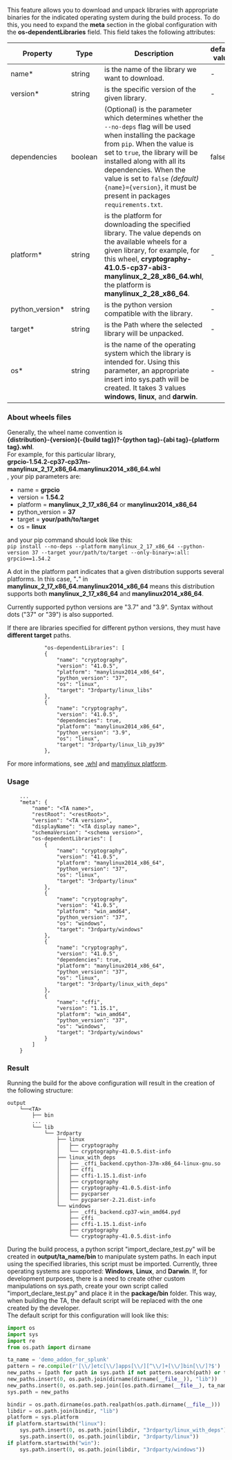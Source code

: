 This feature allows you to download and unpack libraries with appropriate binaries for the indicated operating system during the build process.
To do this, you need to expand the **meta** section in the global configuration with the **os-dependentLibraries** field. This field takes the following attributes:

| Property                                               | Type    | Description                                                                                                                                                                                                                                                                                                                        | default value |
|--------------------------------------------------------|---------|------------------------------------------------------------------------------------------------------------------------------------------------------------------------------------------------------------------------------------------------------------------------------------------------------------------------------------|---------------|
| name<span class="required-asterisk">*</span>           | string  | is the name of the library we want to download.                                                                                                                                                                                                                                                                                           | -             |
| version<span class="required-asterisk">*</span>        | string  | is the specific version of the given library.                                                                                                                                                                                                                                                                                                 | -             |
| dependencies                                           | boolean | (Optional) is the parameter which determines whether the `--no-deps` flag will be used when installing the package from `pip`. When the value is set to `true`, the library will be installed along with all its dependencies. When the value is set to `false` *(default)* `{name}={version}`, it must be present in packages `requirements.txt`. | false         |
| platform<span class="required-asterisk">*</span>       | string  | is the platform for downloading the specified library. The value depends on the available wheels for a given library, for example, for this wheel, **cryptography-41.0.5-cp37-abi3-manylinux_2_28_x86_64.whl**, the platform is **manylinux_2_28_x86_64**.                                                                             | -             |
| python_version<span class="required-asterisk">*</span> | string  | is the python version compatible with the library.                                                                                                                                                                                                                                                                                        | -             |
| target<span class="required-asterisk">*</span>         | string  | is the Path where the selected library will be unpacked.                                                                                                                                                                                                                                                                                  | -             |
| os<span class="required-asterisk">*</span>             | string  | is the name of the operating system which the library is intended for. Using this parameter, an appropriate insert into sys.path will be created. It takes 3 values **windows**, **linux**, and **darwin**.                                                                                                                            | -             |

### About wheels files

Generally, the wheel name convention is <br>**{distribution}-{version}(-{build tag})?-{python tag}-{abi tag}-{platform tag}.whl**.<br>
For example, for this particular library, <br>**grpcio-1.54.2-cp37-cp37m-manylinux_2_17_x86_64.manylinux2014_x86_64.whl**<br>,
your pip parameters are:

* name = **grpcio**
* version = **1.54.2**
* platform = **manylinux_2_17_x86_64** or **manylinux2014_x86_64**
* python_version = **37**
* target = **your/path/to/target**
* os = **linux**

and your pip command should look like this:<br>
`pip install --no-deps --platform manylinux_2_17_x86_64 --python-version 37 --target your/path/to/target --only-binary=:all: grpcio==1.54.2`

A dot in the platform part indicates that a given distribution supports several platforms.
In this case, "**.**" in **manylinux_2_17_x86_64.manylinux2014_x86_64** means this distribution supports both **manylinux_2_17_x86_64** and **manylinux2014_x86_64**.

Currently supported python versions are "3.7" and "3.9". Syntax without dots ("37" or "39") is also supported.

If there are libraries specified for different python versions, they must have **different target** paths.
```
            "os-dependentLibraries": [
            {
                "name": "cryptography",
                "version": "41.0.5",
                "platform": "manylinux2014_x86_64",
                "python_version": "37",
                "os": "linux",
                "target": "3rdparty/linux_libs"
            },
            {
                "name": "cryptography",
                "version": "41.0.5",
                "dependencies": true,
                "platform": "manylinux2014_x86_64",
                "python_version": "3.9",
                "os": "linux",
                "target": "3rdparty/linux_lib_py39"
            },
```
For more informations, see [.whl](https://www.youtube.com/watch?v=4L0Jb3Ku81s) and [manylinux platform](https://www.youtube.com/watch?v=80j-MRtHMek).

### Usage

```
    ...
    "meta": {
        "name": "<TA name>",
        "restRoot": "<restRoot>",
        "version": "<TA version>",
        "displayName": "<TA display name>",
        "schemaVersion": "<schema version>",
        "os-dependentLibraries": [
            {
                "name": "cryptography",
                "version": "41.0.5",
                "platform": "manylinux2014_x86_64",
                "python_version": "37",
                "os": "linux",
                "target": "3rdparty/linux"
            },
            {
                "name": "cryptography",
                "version": "41.0.5",
                "platform": "win_amd64",
                "python_version": "37",
                "os": "windows",
                "target": "3rdparty/windows"
            },
            {
                "name": "cryptography",
                "version": "41.0.5",
                "dependencies": true,
                "platform": "manylinux2014_x86_64",
                "python_version": "37",
                "os": "linux",
                "target": "3rdparty/linux_with_deps"
            },
            {
                "name": "cffi",
                "version": "1.15.1",
                "platform": "win_amd64",
                "python_version": "37",
                "os": "windows",
                "target": "3rdparty/windows"
            }
        ]
    }
```

### Result

Running the build for the above configuration will result in the creation of the following structure:

```
output
    └──<TA>
        ├── bin
        ...
        └── lib
            └── 3rdparty
                ├── linux
                │   ├── cryptography
                │   └── cryptography-41.0.5.dist-info
                ├── linux_with_deps
                │   ├── _cffi_backend.cpython-37m-x86_64-linux-gnu.so
                │   ├── cffi
                │   ├── cffi-1.15.1.dist-info
                │   ├── cryptography
                │   ├── cryptography-41.0.5.dist-info
                │   ├── pycparser
                │   └── pycparser-2.21.dist-info
                └── windows
                    ├── _cffi_backend.cp37-win_amd64.pyd
                    ├── cffi
                    ├── cffi-1.15.1.dist-info
                    ├── cryptography
                    └── cryptography-41.0.5.dist-info

```  
  
During the build process, a python script "import_declare_test.py" will be created in **output/ta_name/bin** to manipulate system paths.
In each input using the specified libraries, this script must be imported.
Currently, three operating systems are supported: **Windows**, **Linux**, and **Darwin**.
If, for development purposes, there is a need to create other custom manipulations on sys.path,
create your own script called "import_declare_test.py" and place it in the **package/bin** folder.
This way, when building the TA, the default script will be replaced with the one created by the developer.  
The default script for this configuration will look like this:

```python
import os
import sys
import re
from os.path import dirname

ta_name = 'demo_addon_for_splunk'
pattern = re.compile(r'[\\/]etc[\\/]apps[\\/][^\\/]+[\\/]bin[\\/]?$')
new_paths = [path for path in sys.path if not pattern.search(path) or ta_name in path]
new_paths.insert(0, os.path.join(dirname(dirname(__file__)), "lib"))
new_paths.insert(0, os.path.sep.join([os.path.dirname(__file__), ta_name]))
sys.path = new_paths

bindir = os.path.dirname(os.path.realpath(os.path.dirname(__file__)))
libdir = os.path.join(bindir, "lib")
platform = sys.platform
if platform.startswith("linux"):
    sys.path.insert(0, os.path.join(libdir, "3rdparty/linux_with_deps"))
    sys.path.insert(0, os.path.join(libdir, "3rdparty/linux"))
if platform.startswith("win"):
    sys.path.insert(0, os.path.join(libdir, "3rdparty/windows"))

```
